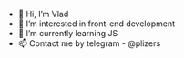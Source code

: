 - 👋 Hi, I’m Vlad
- 👀 I’m interested in front-end development
- 🌱 I’m currently learning JS
- 📫 Contact me by telegram - @plizers

<!---
Vladi1k/Vladi1k is a ✨ special ✨ repository because its `README.md` (this file) appears on your GitHub profile.
You can click the Preview link to take a look at your changes.
--->
